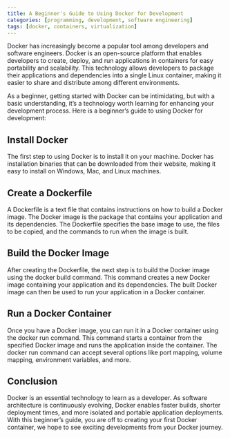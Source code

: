 ```yaml
---
title: A Beginner's Guide to Using Docker for Development
categories: [programming, development, software engineering]
tags: [docker, containers, virtualization]
---
```


Docker has increasingly become a popular tool among developers and software engineers. Docker is an open-source platform that enables developers to create, deploy, and run applications in containers for easy portability and scalability. This technology allows developers to package their applications and dependencies into a single Linux container, making it easier to share and distribute among different environments.

As a beginner, getting started with Docker can be intimidating, but with a basic understanding, it’s a technology worth learning for enhancing your development process. Here is a beginner’s guide to using Docker for development:

## Install Docker
The first step to using Docker is to install it on your machine. Docker has installation binaries that can be downloaded from their website, making it easy to install on Windows, Mac, and Linux machines.

## Create a Dockerfile
A Dockerfile is a text file that contains instructions on how to build a Docker image. The Docker image is the package that contains your application and its dependencies. The Dockerfile specifies the base image to use, the files to be copied, and the commands to run when the image is built.

## Build the Docker Image
After creating the Dockerfile, the next step is to build the Docker image using the docker build command. This command creates a new Docker image containing your application and its dependencies. The built Docker image can then be used to run your application in a Docker container.

## Run a Docker Container
Once you have a Docker image, you can run it in a Docker container using the docker run command. This command starts a container from the specified Docker image and runs the application inside the container. The docker run command can accept several options like port mapping, volume mapping, environment variables, and more.

## Conclusion
Docker is an essential technology to learn as a developer. As software architecture is continuously evolving, Docker enables faster builds, shorter deployment times, and more isolated and portable application deployments. With this beginner’s guide, you are off to creating your first Docker container, we hope to see exciting developments from your Docker journey.